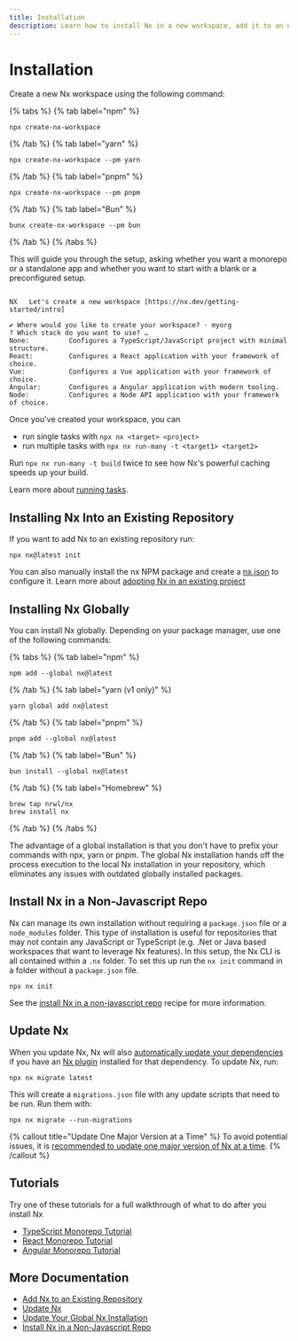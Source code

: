 ```yaml
---
title: Installation
description: Learn how to install Nx in a new workspace, add it to an existing repository, install it globally, or set it up in a non-JavaScript repository with step-by-step instructions.
---
```


# Installation

Create a new Nx workspace using the following command:

{% tabs %}
{% tab label="npm" %}

```shell
npx create-nx-workspace
```

{% /tab %}
{% tab label="yarn" %}

```shell
npx create-nx-workspace --pm yarn
```

{% /tab %}
{% tab label="pnpm" %}

```shell
npx create-nx-workspace --pm pnpm
```

{% /tab %}
{% tab label="Bun" %}

```shell
bunx create-nx-workspace --pm bun
```

{% /tab %}
{% /tabs %}

This will guide you through the setup, asking whether you want a monorepo or a standalone app and whether you want to start with a blank or a preconfigured setup.

```{% command="npx create-nx-workspace@latest" path="~" %}

NX   Let's create a new workspace [https://nx.dev/getting-started/intro]

✔ Where would you like to create your workspace? · myorg
? Which stack do you want to use? …
None:          Configures a TypeScript/JavaScript project with minimal structure.
React:         Configures a React application with your framework of choice.
Vue:           Configures a Vue application with your framework of choice.
Angular:       Configures a Angular application with modern tooling.
Node:          Configures a Node API application with your framework of choice.
```

Once you've created your workspace, you can

- run single tasks with `npx nx <target> <project>`
- run multiple tasks with `npx nx run-many -t <target1> <target2>`

Run `npx nx run-many -t build` twice to see how Nx's powerful caching speeds up your build.

Learn more about [running tasks](/features/run-tasks).

## Installing Nx Into an Existing Repository

If you want to add Nx to an existing repository run:

```shell
npx nx@latest init
```

You can also manually install the nx NPM package and create a [nx.json](/reference/nx-json) to configure it. Learn more about [adopting Nx in an existing project](/recipes/adopting-nx)

## Installing Nx Globally

You can install Nx globally. Depending on your package manager, use one of the following commands:

{% tabs %}
{% tab label="npm" %}

```shell
npm add --global nx@latest
```

{% /tab %}
{% tab label="yarn (v1 only)" %}

```shell
yarn global add nx@latest
```

{% /tab %}
{% tab label="pnpm" %}

```shell
pnpm add --global nx@latest
```

{% /tab %}
{% tab label="Bun" %}

```shell
bun install --global nx@latest
```

{% /tab %}
{% tab label="Homebrew" %}

```shell
brew tap nrwl/nx
brew install nx
```

{% /tab %}
{% /tabs %}

The advantage of a global installation is that you don't have to prefix your commands with npx, yarn or pnpm. The global Nx installation hands off the process execution to the local Nx installation in your repository, which eliminates any issues with outdated globally installed packages.

## Install Nx in a Non-Javascript Repo

Nx can manage its own installation without requiring a `package.json` file or a `node_modules` folder. This type of installation is useful for repositories that may not contain any JavaScript or TypeScript (e.g. .Net or Java based workspaces that want to leverage Nx features). In this setup, the Nx CLI is all contained within a `.nx` folder. To set this up run the `nx init` command in a folder without a `package.json` file.

```shell
npx nx init
```

See the [install Nx in a non-javascript repo](/recipes/installation/install-non-javascript) recipe for more information.

## Update Nx

When you update Nx, Nx will also [automatically update your dependencies](/features/automate-updating-dependencies) if you have an [Nx plugin](/concepts/nx-plugins) installed for that dependency. To update Nx, run:

```shell
npx nx migrate latest
```

This will create a `migrations.json` file with any update scripts that need to be run. Run them with:

```shell
npx nx migrate --run-migrations
```

{% callout title="Update One Major Version at a Time" %}
To avoid potential issues, it is [recommended to update one major version of Nx at a time](/recipes/tips-n-tricks/advanced-update#one-major-version-at-a-time-small-steps).
{% /callout %}

## Tutorials

Try one of these tutorials for a full walkthrough of what to do after you install Nx

- [TypeScript Monorepo Tutorial](/getting-started/tutorials/typescript-packages-tutorial)
- [React Monorepo Tutorial](/getting-started/tutorials/react-monorepo-tutorial)
- [Angular Monorepo Tutorial](/getting-started/tutorials/angular-monorepo-tutorial)

## More Documentation

- [Add Nx to an Existing Repository](/recipes/adopting-nx)
- [Update Nx](/features/automate-updating-dependencies)
- [Update Your Global Nx Installation](/recipes/installation/update-global-installation)
- [Install Nx in a Non-Javascript Repo](/recipes/installation/install-non-javascript)
